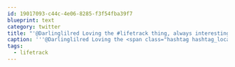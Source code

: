 ```yaml
---
id: 19017093-c44c-4e06-8285-f3f54fba39f7
blueprint: text
category: twitter
title: "'@Darlinglilred Loving the #lifetrack thing, always interesting to see lyric interpretations and personal meanings from others"
caption: '''@Darlinglilred Loving the <span class="hashtag hashtag_local">#<a href="http://tweettemp.darylchymko.ca/?tag=lifetrack">lifetrack</a> thing, always interesting to see lyric interpretations and personal meanings from others'
tags:
  - lifetrack
---
```

